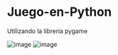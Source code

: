 # Juego-en-Python
Utilizando la libreria pygame 

![image](https://user-images.githubusercontent.com/101605501/179326901-cea94534-3133-4490-894f-ed3438cf3b83.png)
![image](https://user-images.githubusercontent.com/101605501/179326942-0f474b59-a478-4f16-a074-d694f43e275c.png)

